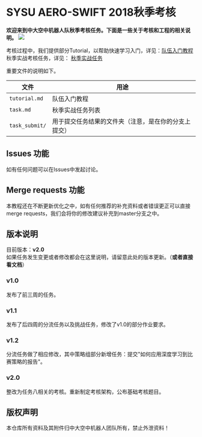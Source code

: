 # SYSU AERO-SWIFT 2018秋季考核

**欢迎来到中大空中机器人队秋季考核任务。下面是一些关于考核和工程的相关说明。**
![](https://github.com/SYSU-AERO-SWIFT/tutorial_2018/blob/master/logo.jpg)

考核过程中，我们提供部分Tutorial，以帮助快速学习入门，详见：[队伍入门教程](https://github.com/SYSU-AERO-SWIFT/tutorial_2018/blob/master/tutorial.md)  
秋季实战考核任务，详见： [秋季实战任务](https://github.com/SYSU-AERO-SWIFT/tutorial_2018/blob/master/task.md)  

重要文件的说明如下。  

| 文件               | 用途                         |
| ---------------- | -------------------------- |
| `tutorial.md`      | 队伍入门教程                     |
| `task.md`          | 秋季实战任务列表                   |
| `task_submit/`     | 用于提交任务结果的文件夹（注意，是在你的分支上提交）|


## Issues 功能
如有任何问题可以在Issues中发起讨论。

## Merge requests 功能
本教程还在不断更新优化之中，如有任何推荐的补充资料或者错误更正可以直接merge requests，我们会将你的修改建议补充到master分支之中。

## 版本说明
目前版本：**v2.0**  
如果任务发生变更或者修改都会在这里说明，请留意此处的版本更新。（**或者直接看文档**）

### v1.0 
发布了前三周的任务。

### v1.1
发布了后四周的分流任务以及挑战任务，修改了v1.0的部分作业要求。

### v1.2
分流任务做了相应修改，其中策略组部分新增任务：提交"如何应用深度学习到比赛策略的报告"。

### v2.0 
整改为任务八相关的考核。重新制定考核架构，公布基础考核题目。

## 版权声明
本仓库所有资料及其附件归中大空中机器人团队所有，禁止外泄资料！

